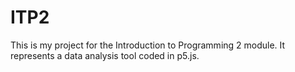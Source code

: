 # ITP2
This is my project for the Introduction to Programming 2 module. It represents a data analysis tool coded in p5.js.
